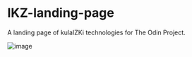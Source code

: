 # IKZ-landing-page
A landing page of kulaIZKi technologies for The Odin Project.

![image](https://user-images.githubusercontent.com/91787757/215964382-87f5faeb-3688-4805-ae5f-95066bd9bb47.png)

